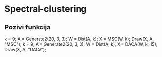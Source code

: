 # Spectral-clustering


## Pozivi funkcija
k = 9; A = Generate2(20, 3, 3); W = Dist(A, k); X = MSC(W, k); Draw(X, A, "MSC");
k = 9; A = Generate2(20, 3, 3); W = Dist(A, k); X = DACA(W, k, 15); Draw(X, A, "DACA");
